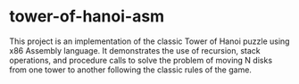 # tower-of-hanoi-asm
This project is an implementation of the classic Tower of Hanoi puzzle using x86 Assembly language. It demonstrates the use of recursion, stack operations, and procedure calls to solve the problem of moving N disks from one tower to another following the classic rules of the game.

